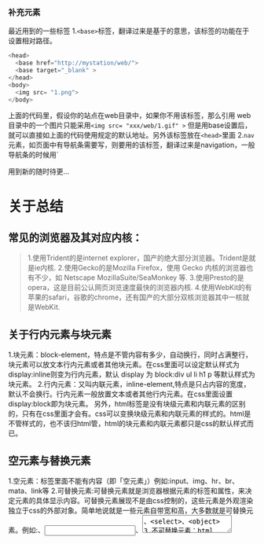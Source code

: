 ### 补充元素
最近用到的一些标签
1.`<base>`标签，翻译过来是基于的意思，该标签的功能在于设置相对路径。
``` javascript
<head>
  <base href="http://mystation/web/">
  <base target="_blank" >
</head>
<body>
  <img src= "1.png">
</body>
```
上面的代码里，假设你的站点在web目录中，如果你不用该标签，那么引用 web目录中的一个图片只能采用`<img src= "xxx/web/1.gif" >`
但是用base设置后，就可以直接如上面的代码使用规定的默认地址。另外该标签放在`<head>`里面
2.`nav`元素，如页面中有导航条需要写，则要用的该标签，翻译过来是navigation，一般导航条的时候用`<nav></nav>
用到新的随时待更...
# 关于总结
## 常见的浏览器及其对应内核：
> 1.使用Trident的是internet explorer，国产的绝大部分浏览器。Trident是就是ie内核.
> 2.使用Gecko的是Mozilla Firefox，使用 Gecko 内核的浏览器也有不少，如 Netscape MozillaSuite/SeaMonkey 等.
> 3.使用Presto的是opera，这是目前公认网页浏览速度最快的浏览器内核.
> 4.使用WebKit的有苹果的safari，谷歌的chrome，还有国产的大部分双核浏览器其中一核就是WebKit.
## 关于行内元素与块元素
1.块元素：block-element，特点是不管内容有多少，自动换行，同时占满整行，块元素可以放文本行内元素或者其他块元素。在css里面可以设定默认样式为display:inline则变为行内元素，默认 display 为 block:div ul li h1 p 等默认样式为块元素。
2.行内元素：又叫内联元素，inline-element,特点是只占内容的宽度，默认不会换行。行内元素一般放置文本或者其他行内元素。在css里面设置display:block即为块元素。
另外，html标签是没有块级元素和内联元素的区别的，只有在css里面才会有。css可以变换块级元素和内联元素的样式的。html是不管样式的，也不该归html管，html的块元素和内联元素都只是css的默认样式而已。
##  空元素与替换元素
1.空元素：标签里面不能有内容（即「空元素」）例如:input、img、hr、br、mata、link等
2.可替换元素:可替换元素就是浏览器根据元素的标签和属性，来决定元素的具体显示内容。可替换元素展现不是由css控制的，这些元素是外观渲染独立于css的外部对象。简单地说就是一些元素自带宽和高，大多数就是可替换元素。例如:<img>、<input>、<textarea>、<select>、<object>
3.不可替换元素：html 的大多数元素是不可替换元素，即其内容直接表现给用户端（例如浏览器）例如：<p>段落的内容</p>
段落<p>是一个不可替换元素，文字“段落的内容”全被显示。
